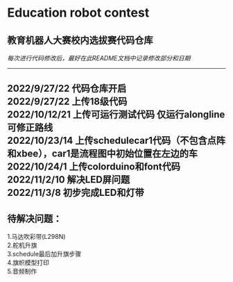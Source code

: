 # Education robot contest
 
## 教育机器人大赛校内选拔赛代码仓库      

*每次进行代码修改后，最好在此README文档中记录修改部分和日期*       

----------------------------       

2022/9/27/22 代码仓库开启      
2022/9/27/22 上传18级代码      
2022/10/12/21 上传可运行测试代码 仅运行alongline 可修正路线           
2022/10/23/14 上传schedulecar1代码（不包含点阵和xbee），car1是流程图中初始位置在左边的车           
2022/10/24/1 上传colorduino和font代码               
2022/11/2/10 解决LED屏问题          
2022/11/3/8 初步完成LED和灯带        
---------------------------------          

## 待解决问题：          
1.马达吹彩带(L298N)           
2.舵机升旗         
3.schedule最后加升旗步骤   
4.旗帜模型打印          
5.音频制作        
